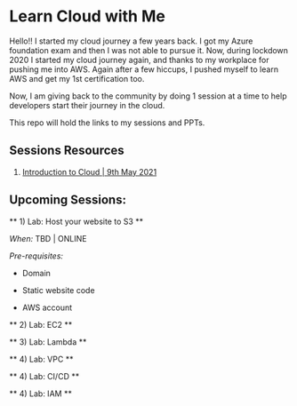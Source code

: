 # Learn Cloud with Me
Hello!! I started my cloud journey a few years back. I got my Azure foundation exam and then I was not able to pursue it. Now, during lockdown 2020 I started my cloud journey again, and thanks to my workplace for pushing me into AWS. Again after a few hiccups, I pushed myself to learn AWS and get my 1st certification too.

Now, I am giving back to the community by doing 1 session at a time to help developers start their journey in the cloud.

This repo will hold the links to my sessions and PPTs.

## Sessions Resources

1) [Introduction to Cloud | 9th May 2021](https://github.com/Neha/learn-cloud/blob/main/CloudComputing-NehaSharma.pdf)


## Upcoming Sessions:

** 1) Lab: Host your website to S3 **

*When:* TBD | ONLINE

*Pre-requisites:*

- Domain 

- Static website code

- AWS account


** 2) Lab: EC2 **

** 3) Lab: Lambda **

** 4) Lab: VPC **

** 4) Lab: CI/CD **

** 4) Lab: IAM **

